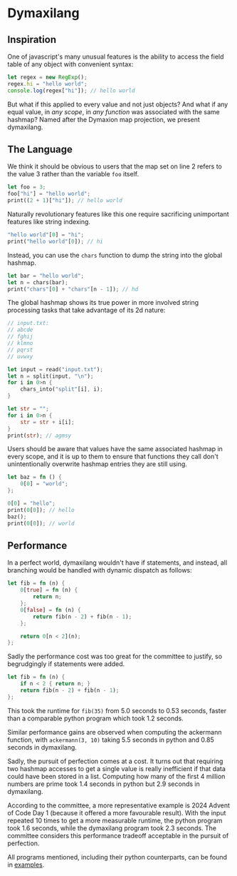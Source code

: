 # Dymaxilang

## Inspiration

One of javascript's many unusual features is the ability to access the field table of any object with convenient syntax:

```js
let regex = new RegExp();
regex.hi = "hello world";
console.log(regex["hi"]); // hello world
```

But what if this applied to every value and not just objects? And what if any equal value, in *any scope*, in *any function* was associated with the same hashmap? Named after the Dymaxion map projection, we present dymaxilang. 

## The Language

We think it should be obvious to users that the map set on line 2 refers to the value 3 rather than the variable `foo` itself.  

```rust
let foo = 3;
foo["hi"] = "hello world";
print((2 + 1)["hi"]); // hello world
```

Naturally revolutionary features like this one require sacrificing unimportant features like string indexing.

```rust
"hello world"[0] = "hi";
print("hello world"[0]); // hi
```

Instead, you can use the `chars` function to dump the string into the global hashmap.

```rust
let bar = "hello world";
let n = chars(bar);
print("chars"[0] + "chars"[n - 1]); // hd
```

The global hashmap shows its true power in more involved string processing tasks that take advantage of its 2d nature:

```rust
// input.txt:
// abcde
// fghij
// klmno
// pqrst
// uvwxy

let input = read("input.txt");
let n = split(input, "\n");
for i in 0>n {
	chars_into("split"[i], i);
}

let str = "";
for i in 0>n {
	str = str + i[i];
}
print(str); // agmsy
```

Users should be aware that values have the same associated hashmap in every scope, and it is up to them to ensure that functions they call don't unintentionally overwrite hashmap entries they are still using. 

```rust
let baz = fn () {
	0[0] = "world";
};

0[0] = "hello";
print(0[0]); // hello
baz();
print(0[0]); // world
```

## Performance

In a perfect world, dymaxilang wouldn't have if statements, and instead, all branching would be handled with dynamic dispatch as follows:

```rust
let fib = fn (n) {
	0[true] = fn (n) {
		return n;
	};
	0[false] = fn (n) {
		return fib(n - 2) + fib(n - 1);
	};

	return 0[n < 2](n);
};
```

Sadly the performance cost was too great for the committee to justify, so begrudgingly if statements were added.

```rust
let fib = fn (n) {
	if n < 2 { return n; }
	return fib(n - 2) + fib(n - 1);
};
```

This took the runtime for `fib(35)` from 5.0 seconds to 0.53 seconds, faster than a comparable python program which took 1.2 seconds. 

Similar performance gains are observed when computing the ackermann function, with `ackermann(3, 10)` taking 5.5 seconds in python and 0.85 seconds in dymaxilang. 

Sadly, the pursuit of perfection comes at a cost. It turns out that requiring two hashmap accesses to get a single value is really inefficient if that data could have been stored in a list. Computing how many of the first 4 million numbers are prime took 1.4 seconds in python but 2.9 seconds in dymaxilang. 

According to the committee, a more representative example is 2024 Advent of Code Day 1 (because it offered a more favourable result). With the input repeated 10 times to get a more measurable runtime, the python program took 1.6 seconds, while the dymaxilang program took 2.3 seconds. The committee considers this performance tradeoff acceptable in the pursuit of perfection. 

All programs mentioned, including their python counterparts, can be found in [examples](examples).
